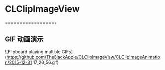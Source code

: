 # CLClipImageView

==================

## GIF 动画演示
![Flipboard playing multiple GIFs](https://github.com/TheBlackApple/CLClipImageView/CLClipImageAnimation/2015-12-31 17_20_56.gif)
